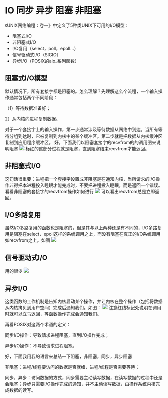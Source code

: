 # IO 同步 异步 阻塞 非阻塞

《UNIX网络编程：卷一》中定义了5种类UNIX下可用的I/O模型：
* 阻塞式I/O
* 非阻塞式I/O
* I/O复用（select，poll，epoll...）
* 信号驱动式I/O（SIGIO）
* 异步I/O（POSIX的aio_系列函数）

## 阻塞式I/O模型

默认情况下，所有套接字都是阻塞的。怎么理解？先理解这么个流程，一个输入操作通常包括两个不同阶段：

（1）等待数据准备好；

2）从内核向进程复制数据。

对于一个套接字上的输入操作，第一步通常涉及等待数据从网络中到达。当所有等待分组到达时，它被复制到内核中的某个缓冲区。第二步就是把数据从内核缓冲区复制到应用程序缓冲区。 好，下面我们以阻塞套接字的recvfrom的的调用图来说明阻塞
![](https://pic2.zhimg.com/e83d68da03da2e8c1568b4b4b630edfd_b.jpg)
标红的这部分过程就是阻塞，直到阻塞结束recvfrom才能返回。

## 非阻塞式I/O

这句话很重要：进程把一个套接字设置成非阻塞是在通知内核，当所请求的I/O操作非得把本进程投入睡眠才能完成时，不要把进程投入睡眠，而是返回一个错误。看看非阻塞的套接字的recvfrom操作如何进行
![](https://pic1.zhimg.com/4bc31cab27a9a732ab7d1ba9e674ed64_b.jpg)
可以看出recvfrom总是立即返回。

## I/O多路复用

虽然I/O多路复用的函数也是阻塞的，但是其与以上两种还是有不同的，I/O多路复用是阻塞在select，epoll这样的系统调用之上，而没有阻塞在真正的I/O系统调用如recvfrom之上。如图
![](https://pic1.zhimg.com/b1ec6a4f16844a27c175d5a6a94cd7f8_b.jpg)

## 信号驱动式I/O

用的很少
![](https://pic1.zhimg.com/6294fb7f7f5c22e39187a490c35ac6f0_b.jpg)

## 异步I/O

这类函数的工作机制是告知内核启动某个操作，并让内核在整个操作（包括将数据从内核拷贝到用户空间）完成后通知我们。如图：
![](https://pic2.zhimg.com/5819fd0fdff2bd4fdc9652291aca1831_b.jpg)
注意红线标记处说明在调用时就可以立马返回，等函数操作完成会通知我们。

再看POSIX对这两个术语的定义：

同步I/O操作：导致请求进程阻塞，直到I/O操作完成；

异步I/O操作：不导致请求进程阻塞。

好，下面我用我的语言来总结一下阻塞，非阻塞，同步，异步阻塞

非阻塞：进程/线程要访问的数据是否就绪，进程/线程是否需要等待；

同步，异步：访问数据的方式，同步需要主动读写数据，在读写数据的过程中还是会阻塞；异步只需要I/O操作完成的通知，并不主动读写数据，由操作系统内核完成数据的读写。


